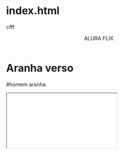 # index.html
cfff
<!DOCTYPE html>
<html lang="pt-br">
<head>
    <meta charset="UTF-8">
    <meta name="viewport" content="width=device-width, initial-scale=1.0">
    <title>Document</title>
</head>
<body>
    <header> ALURA FLIX</header>
    <h1>Aranha verso</h1>
    <p> #homem aranha</p>
    <iframe><iframe width="560" height="315" src="https://www.youtube.com/embed/F_6IjeprfEs?si=I3aX-3e4rV0cy_zy" title="YouTube video player" frameborder="0" allow="accelerometer; autoplay; clipboard-write; encrypted-media; gyroscope; picture-in-picture; web-share" referrerpolicy="strict-origin-when-cross-origin" allowfullscreen></iframe></iframe>
</body>
</html>